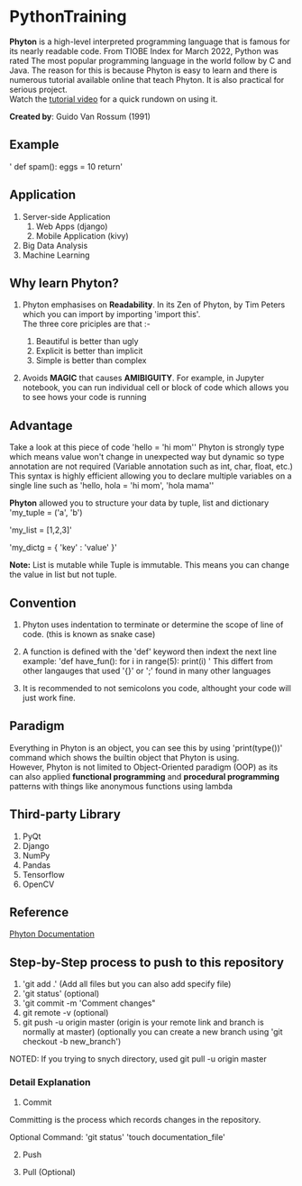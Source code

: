 # PythonTraining 

**Phyton** is a high-level interpreted programming language that is famous for its nearly readable code. From TIOBE Index for March 2022, Python was rated The most popular programming language in the world follow by C and Java. The reason for this is because Phyton is easy to learn and there is numerous tutorial available online that teach Phyton. It is also practical for serious project. <br>
Watch the [tutorial video](docs/TUTORIAL.md) for a quick rundown on using it.

**Created by**: Guido Van Rossum (1991)

## Example

' def spam():
    eggs = 10
    return'

## Application

1. Server-side Application
    1. Web Apps (django)
    2. Mobile Application (kivy)
2. Big Data Analysis
3. Machine Learning

## Why learn Phyton?

1. Phyton emphasises on **Readability**. In its Zen of Phyton, by Tim Peters which you can import by importing 'import this'. <br> The three core priciples are that :-
    1. Beautiful is better than ugly
    2. Explicit is better than implicit
    3. Simple is better than complex

2. Avoids **MAGIC** that causes **AMIBIGUITY**. For example, in Jupyter notebook, you can run individual cell or block of code which allows you to see hows your code is running

## Advantage

Take a look at this piece of code 'hello = 'hi mom''
Phyton is strongly type which means value won't change in unexpected way but dynamic so type annotation are not required (Variable annotation such as int, char, float, etc.) <br>
This syntax is highly efficient allowing you to declare multiple variables on a single line such as 'hello, hola = 'hi mom', 'hola mama''

**Phyton** allowed you to structure your data by tuple, list and dictionary
'my_tuple = ('a', 'b')

'my_list = [1,2,3]'

'my_dictg = {
    'key' : 'value'
}'

**Note:** List is mutable while Tuple is immutable. This means you can change the value in list but not tuple.

## Convention

1. Phyton uses indentation to terminate or determine the scope of line of code. (this is known as snake case)

2. A function is defined with the 'def' keyword then indext the next line 
example: 
'def have_fun():
    for i in range(5):
        print(i)
'
This differt from other langauges that used '{}' or ';' found in many other languages

3. It is recommended to not semicolons you code, althought your code will just work fine.

## Paradigm

Everything in Phyton is an object, you can see this by using 'print(type())' command which shows the builtin object that Phyton is using. <br>
However, Phyton is not limited to Object-Oriented paradigm (OOP) as its can also applied **functional programming** and **procedural programming** <br>
patterns with things like anonymous functions using lambda

## Third-party Library

1. PyQt
2. Django
3. NumPy
4. Pandas
5. Tensorflow
6. OpenCV

## Reference

[Phyton Documentation](https://docs.python.org/3/)

## Step-by-Step process to push to this repository

1. 'git add .' (Add all files but you can also add specify file)
2. 'git status' (optional)
3. 'git commit -m 'Comment changes"
4. git remote -v (optional) 
5. git push -u origin master (origin is your remote link and branch is normally at master) (optionally you can create a new branch using 'git checkout -b new_branch')

NOTED: If you trying to snych directory, used git pull -u origin master

### Detail Explanation

1. Commit

Committing is the process which records changes in the repository.


Optional Command:
'git status' 
'touch documentation_file'

2. Push

3. Pull (Optional)